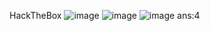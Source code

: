 HackTheBox
![image](https://github.com/user-attachments/assets/e2548548-2749-40a6-9509-51c80e65e400)
![image](https://github.com/user-attachments/assets/7a33649b-012d-4895-9da0-32f59dd6302d)
![image](https://github.com/user-attachments/assets/8d83f47a-87e8-48e8-8658-699d7c09fa08)
ans:4
